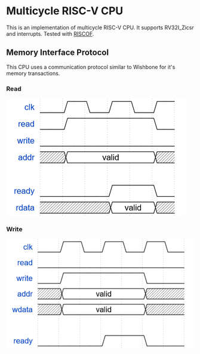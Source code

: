# Multicycle RISC-V CPU
This is an implementation of multicycle RISC-V CPU. It supports RV32I_Zicsr and interrupts. Tested with [RISCOF](https://riscof.readthedocs.io/en/latest/intro.html).

## Memory Interface Protocol
This CPU uses a communication protocol similar to Wishbone for it's memory transactions.
### Read
![Memory Read](assets/memory_read.png)
### Write
![Memory Write](assets/memory_write.png)